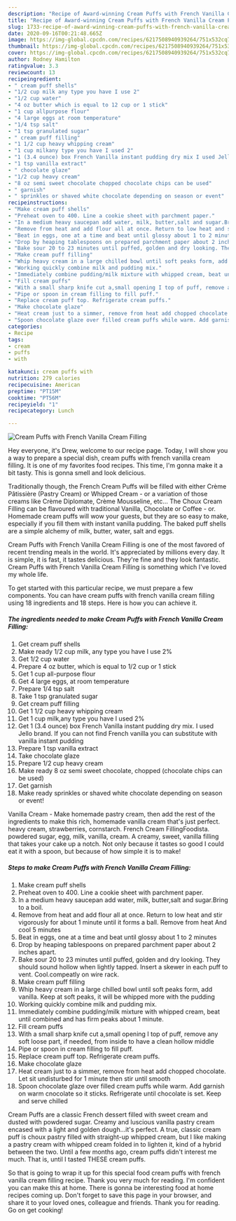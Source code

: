 ```yaml
---
description: "Recipe of Award-winning Cream Puffs with French Vanilla Cream Filling"
title: "Recipe of Award-winning Cream Puffs with French Vanilla Cream Filling"
slug: 1733-recipe-of-award-winning-cream-puffs-with-french-vanilla-cream-filling
date: 2020-09-16T00:21:48.665Z
image: https://img-global.cpcdn.com/recipes/6217508940939264/751x532cq70/cream-puffs-with-french-vanilla-cream-filling-recipe-main-photo.jpg
thumbnail: https://img-global.cpcdn.com/recipes/6217508940939264/751x532cq70/cream-puffs-with-french-vanilla-cream-filling-recipe-main-photo.jpg
cover: https://img-global.cpcdn.com/recipes/6217508940939264/751x532cq70/cream-puffs-with-french-vanilla-cream-filling-recipe-main-photo.jpg
author: Rodney Hamilton
ratingvalue: 3.3
reviewcount: 13
recipeingredient:
- " cream puff shells"
- "1/2 cup milk any type you have I use 2"
- "1/2 cup water"
- "4 oz butter which is equal to 12 cup or 1 stick"
- "1 cup allpurpose flour"
- "4 large eggs at room temperature"
- "1/4 tsp salt"
- "1 tsp granulated sugar"
- " cream puff filling"
- "1 1/2 cup heavy whipping cream"
- "1 cup milkany type you have I used 2"
- "1 (3.4 ounce) box French Vanilla instant pudding dry mix I used Jello brand If you can not find French vanilla you can substitute with vanilla instant pudding"
- "1 tsp vanilla extract"
- " chocolate glaze"
- "1/2 cup heavy cream"
- "8 oz semi sweet chocolate chopped chocolate chips can be used"
- " garnish"
- " sprinkles or shaved white chocolate depending on season or event"
recipeinstructions:
- "Make cream puff shells"
- "Preheat oven to 400. Line a cookie sheet with parchment paper."
- "In a medium heavy saucepan add water, milk, butter,salt and sugar.Bring to a boil."
- "Remove from heat and add flour all at once. Return to low heat and stir vigorously for about 1 minute until it forms a ball. Remove from heat And cool 5 minutes"
- "Beat in eggs, one at a time and beat until glossy about 1 to 2 minutes"
- "Drop by heaping tablespoons on prepared parchment paper about 2 inches apart."
- "Bake sour 20 to 23 minutes until puffed, golden and dry looking. They should sound hollow when lightly tapped. Insert a skewer in each puff to vent. Cool.compeatly on wire rack."
- "Make cream puff filling"
- "Whip heavy cream in a large chilled bowl until soft peaks form, add vanilla. Keep at soft peaks, it will be whipped more with the pudding"
- "Working quickly combine milk and pudding mix."
- "Immediately combine pudding/milk mixture with whipped cream, beat until combined and has firm peaks about 1 minute."
- "Fill cream puffs"
- "With a small sharp knife cut a,small opening I top of puff, remove any soft loose part, if needed, from inside to have a clean hollow middle"
- "Pipe or spoon in cream filling to fill puff."
- "Replace cream puff top. Refrigerate cream puffs."
- "Make chocolate glaze"
- "Heat cream just to a simmer, remove from heat add chopped chocolate. Let sit undisturbed for 1 minute then stir until smooth"
- "Spoon chocolate glaze over filled cream puffs while warm. Add garnish on warm cnocolate so it sticks. Refrigerate until chocolate is set. Keep and serve chilled"
categories:
- Recipe
tags:
- cream
- puffs
- with

katakunci: cream puffs with 
nutrition: 279 calories
recipecuisine: American
preptime: "PT15M"
cooktime: "PT56M"
recipeyield: "1"
recipecategory: Lunch

---
```



![Cream Puffs with French Vanilla Cream Filling](https://img-global.cpcdn.com/recipes/6217508940939264/751x532cq70/cream-puffs-with-french-vanilla-cream-filling-recipe-main-photo.jpg)

Hey everyone, it's Drew, welcome to our recipe page. Today, I will show you a way to prepare a special dish, cream puffs with french vanilla cream filling. It is one of my favorites food recipes. This time, I'm gonna make it a bit tasty. This is gonna smell and look delicious.

Traditionally though, the French Cream Puffs will be filled with either Crème Pâtissière (Pastry Cream) or Whipped Cream - or a variation of those creams like Crème Diplomate, Crème Mousseline, etc… The Choux Cream Filling can be flavoured with traditional Vanilla, Chocolate or Coffee - or. Homemade cream puffs will wow your guests, but they are so easy to make, especially if you fill them with instant vanilla pudding. The baked puff shells are a simple alchemy of milk, butter, water, salt and eggs.

Cream Puffs with French Vanilla Cream Filling is one of the most favored of recent trending meals in the world. It's appreciated by millions every day. It is simple, it is fast, it tastes delicious. They're fine and they look fantastic. Cream Puffs with French Vanilla Cream Filling is something which I've loved my whole life.


To get started with this particular recipe, we must prepare a few components. You can have cream puffs with french vanilla cream filling using 18 ingredients and 18 steps. Here is how you can achieve it.

<!--inarticleads1-->

##### The ingredients needed to make Cream Puffs with French Vanilla Cream Filling:

1. Get  cream puff shells
1. Make ready 1/2 cup milk, any type you have I use 2%
1. Get 1/2 cup water
1. Prepare 4 oz butter, which is equal to 1/2 cup or 1 stick
1. Get 1 cup all-purpose flour
1. Get 4 large eggs, at room temperature
1. Prepare 1/4 tsp salt
1. Take 1 tsp granulated sugar
1. Get  cream puff filling
1. Get 1 1/2 cup heavy whipping cream
1. Get 1 cup milk,any type you have I used 2%
1. Get 1 (3.4 ounce) box French Vanilla instant pudding dry mix. I used Jello brand. If you can not find French vanilla you can substitute with vanilla instant pudding
1. Prepare 1 tsp vanilla extract
1. Take  chocolate glaze
1. Prepare 1/2 cup heavy cream
1. Make ready 8 oz semi sweet chocolate, chopped (chocolate chips can be used)
1. Get  garnish
1. Make ready  sprinkles or shaved white chocolate depending on season or event!


Vanilla Cream - Make homemade pastry cream, then add the rest of the ingredients to make this rich, homemade vanilla cream that&#39;s just perfect. heavy cream, strawberries, cornstarch. French Cream FillingFoodista. powdered sugar, egg, milk, vanilla, cream. A creamy, sweet, vanilla filling that takes your cake up a notch. Not only because it tastes so good I could eat it with a spoon, but because of how simple it is to make! 

<!--inarticleads2-->

##### Steps to make Cream Puffs with French Vanilla Cream Filling:

1. Make cream puff shells
1. Preheat oven to 400. Line a cookie sheet with parchment paper.
1. In a medium heavy saucepan add water, milk, butter,salt and sugar.Bring to a boil.
1. Remove from heat and add flour all at once. Return to low heat and stir vigorously for about 1 minute until it forms a ball. Remove from heat And cool 5 minutes
1. Beat in eggs, one at a time and beat until glossy about 1 to 2 minutes
1. Drop by heaping tablespoons on prepared parchment paper about 2 inches apart.
1. Bake sour 20 to 23 minutes until puffed, golden and dry looking. They should sound hollow when lightly tapped. Insert a skewer in each puff to vent. Cool.compeatly on wire rack.
1. Make cream puff filling
1. Whip heavy cream in a large chilled bowl until soft peaks form, add vanilla. Keep at soft peaks, it will be whipped more with the pudding
1. Working quickly combine milk and pudding mix.
1. Immediately combine pudding/milk mixture with whipped cream, beat until combined and has firm peaks about 1 minute.
1. Fill cream puffs
1. With a small sharp knife cut a,small opening I top of puff, remove any soft loose part, if needed, from inside to have a clean hollow middle
1. Pipe or spoon in cream filling to fill puff.
1. Replace cream puff top. Refrigerate cream puffs.
1. Make chocolate glaze
1. Heat cream just to a simmer, remove from heat add chopped chocolate. Let sit undisturbed for 1 minute then stir until smooth
1. Spoon chocolate glaze over filled cream puffs while warm. Add garnish on warm cnocolate so it sticks. Refrigerate until chocolate is set. Keep and serve chilled


Cream Puffs are a classic French dessert filled with sweet cream and dusted with powdered sugar. Creamy and luscious vanilla pastry cream encased with a light and golden dough…it&#39;s perfect. A true, classic cream puff is choux pastry filled with straight-up whipped cream, but I like making a pastry cream with whipped cream folded in to lighten it, kind of a hybrid between the two. Until a few months ago, cream puffs didn&#39;t interest me much. That is, until I tasted THESE cream puffs. 

So that is going to wrap it up for this special food cream puffs with french vanilla cream filling recipe. Thank you very much for reading. I'm confident you can make this at home. There is gonna be interesting food at home recipes coming up. Don't forget to save this page in your browser, and share it to your loved ones, colleague and friends. Thank you for reading. Go on get cooking!
